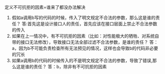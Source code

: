 定义不可抗拒的因素=谁来了都没办法解决
1. 假如a调用b写的代码的时候，传入了明文规定不合法的参数，那么这是谁的责任？
答:首先这是设计接口人的责任，首先应该在接口层面上禁止不合法参数的传入
2. 如果在上一情况中，有不可抗拒的因素（比如：对性能极大的牺牲、对系统自带的接口无法修改），导致接口无法全部过滤不合法参数，是谁的责任？
答：a，因为b不可能负责检查所有无法预见的情况，这样也会导致b的代码非必要的冗长
3. 如果a调用b的代码的时候传入的不是明文规定不合法的参数，导致了错误,那么这是谁的责任？
答：b，除非有不可抗拒的因素
